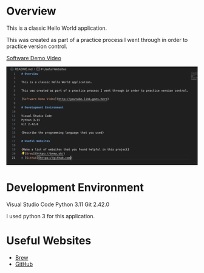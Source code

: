 # Overview

This is a classic Hello World application.

This was created as part of a practice process I went through in order to practice version control.

[Software Demo Video](http://youtube.link.goes.here)

![Screenshot of the picture](picture.png)

# Development Environment

Visual Studio Code
Python 3.11
Git 2.42.0

I used python 3 for this application.

# Useful Websites

* [Brew](https://brew.sh/)
* [GitHub](https://github.com)
